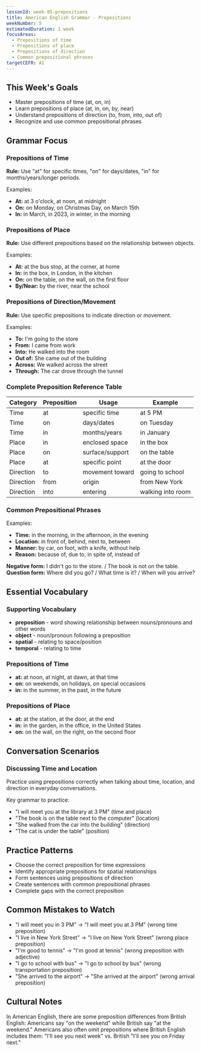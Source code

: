 ```yaml
---
lessonId: week-05-prepositions
title: American English Grammar - Prepositions
weekNumber: 5
estimatedDuration: 1 week
focusAreas:
  - Prepositions of time
  - Prepositions of place
  - Prepositions of direction
  - Common prepositional phrases
targetCEFR: A1
---
```


## This Week's Goals

- Master prepositions of time (at, on, in)
- Learn prepositions of place (at, in, on, by, near)
- Understand prepositions of direction (to, from, into, out of)
- Recognize and use common prepositional phrases

## Grammar Focus

### Prepositions of Time

**Rule:** Use "at" for specific times, "on" for days/dates, "in" for months/years/longer periods.

Examples:
- **At:** at 3 o'clock, at noon, at midnight
- **On:** on Monday, on Christmas Day, on March 15th
- **In:** in March, in 2023, in winter, in the morning

### Prepositions of Place

**Rule:** Use different prepositions based on the relationship between objects.

Examples:
- **At:** at the bus stop, at the corner, at home
- **In:** in the box, in London, in the kitchen
- **On:** on the table, on the wall, on the first floor
- **By/Near:** by the river, near the school

### Prepositions of Direction/Movement

**Rule:** Use specific prepositions to indicate direction or movement.

Examples:
- **To:** I'm going to the store
- **From:** I came from work
- **Into:** He walked into the room
- **Out of:** She came out of the building
- **Across:** We walked across the street
- **Through:** The car drove through the tunnel

### Complete Preposition Reference Table

| Category | Preposition | Usage | Example |
|----------|-------------|-------|---------|
| Time | at | specific time | at 5 PM |
| Time | on | days/dates | on Tuesday |
| Time | in | months/years | in January |
| Place | in | enclosed space | in the box |
| Place | on | surface/support | on the table |
| Place | at | specific point | at the door |
| Direction | to | movement toward | going to school |
| Direction | from | origin | from New York |
| Direction | into | entering | walking into room |

### Common Prepositional Phrases

Examples:
- **Time:** in the morning, in the afternoon, in the evening
- **Location:** in front of, behind, next to, between
- **Manner:** by car, on foot, with a knife, without help
- **Reason:** because of, due to, in spite of, instead of

**Negative form:** I didn't go to the store. / The book is not on the table.
**Question form:** Where did you go? / What time is it? / When will you arrive?

## Essential Vocabulary

### Supporting Vocabulary
- **preposition** - word showing relationship between nouns/pronouns and other words
- **object** - noun/pronoun following a preposition
- **spatial** - relating to space/position
- **temporal** - relating to time

### Prepositions of Time
- **at:** at noon, at night, at dawn, at that time
- **on:** on weekends, on holidays, on special occasions
- **in:** in the summer, in the past, in the future

### Prepositions of Place
- **at:** at the station, at the door, at the end
- **in:** in the garden, in the office, in the United States
- **on:** on the wall, on the right, on the second floor

## Conversation Scenarios

### Discussing Time and Location

Practice using prepositions correctly when talking about time, location, and direction in everyday conversations.

Key grammar to practice:
- "I will meet you at the library at 3 PM" (time and place)
- "The book is on the table next to the computer" (location)
- "She walked from the car into the building" (direction)
- "The cat is under the table" (position)

## Practice Patterns

- Choose the correct preposition for time expressions
- Identify appropriate prepositions for spatial relationships
- Form sentences using prepositions of direction
- Create sentences with common prepositional phrases
- Complete gaps with the correct preposition

## Common Mistakes to Watch

- "I will meet you in 3 PM" → "I will meet you at 3 PM" (wrong time preposition)
- "I live in New York Street" → "I live on New York Street" (wrong place preposition)
- "I'm good to tennis" → "I'm good at tennis" (wrong preposition with adjective)
- "I go to school with bus" → "I go to school by bus" (wrong transportation preposition)
- "She arrived to the airport" → "She arrived at the airport" (wrong arrival preposition)

## Cultural Notes

In American English, there are some preposition differences from British English: Americans say "on the weekend" while British say "at the weekend." Americans also often omit prepositions where British English includes them: "I'll see you next week" vs. British "I'll see you on Friday next."